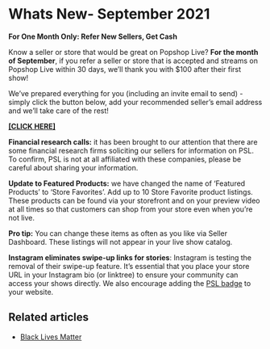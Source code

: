 # Whats New- September 2021

**For One Month Only: Refer New Sellers, Get Cash**

Know a seller or store that would be great on Popshop Live? **For the month of September**, if you refer a seller or store that is accepted and streams on Popshop Live within 30 days, we’ll thank you with $100 after their first show!&#x20;

We’ve prepared everything for you (including an invite email to send) - simply click the button below, add your recommended seller’s email address and we’ll take care of the rest!&#x20;

[**\[CLICK HERE\]**](mailto:?cc=seller@popshop.live\&subject=Come%20join%20me%20as%20a%20seller%20on%20Popshop%20Live!\&body=Hey%20there%2C%0D%0A%0D%0AI%27d%20like%20to%20introduce%20you%20to%20the%20Popshop%20Live%20\(www.popshop.live\)%20team%20who%20are%20searching%20for%20new%20and%20awesome%20sellers%20that%20would%20be%20excited%20about%20the%20opportunity%20to%20join%20the%20next%20big%20shift%20in%20e-commerce%3A%20livestream%20shopping.%0D%0A%0D%0AMy%20team%20has%20been%20able%20to%20significantly%20grow%20our%20business%20through%20hosting%20regular%20live%20shopping%20events%20on%20Popshop%20Live.%20They%27ve%20built%20an%20amazing%20community%20that%20you%20get%20to%20engage%20with%20directly%20while%20they%20shop%20\(it%27s%20like%20having%2050%2B%20shoppers%20simultaneously%20pop%20into%20your%20retail%20store%20all%20at%20the%20same%20time!\)%20and%20it%27s%20been%20a%20great%20new%20revenue%20stream%20for%20our%20business.%0D%0A%0D%0AI%27ll%20let%20the%20Popshop%20team%20take%20it%20from%20here%20to%20share%20more%20details!%0D%0A)

**Financial research calls:** it has been brought to our attention that there are some financial research firms soliciting our sellers for information on PSL. To confirm, PSL is not at all affiliated with these companies, please be careful about sharing your information.

**Update to Featured Products:** we have changed the name of ‘Featured Products’ to ‘Store Favorites’. Add up to 10 Store Favorite product listings. These products can be found via your storefront and on your preview video at all times so that customers can shop from your store even when you’re not live.

**Pro tip:**  You can change these items as often as you like via Seller Dashboard. These listings will not appear in your live show catalog.

**Instagram eliminates swipe-up links for stories**: Instagram is testing the removal of their swipe-up feature. It’s essential that you place your store URL in your Instagram bio (or linktree) to ensure your community can access your shows directly. We also encourage adding the [PSL badge](https://www.notion.so/Website-Badges-c5e64d1b501540178d49b157b372ba74) to your website.

## Related articles

* [Black Lives Matter](https://jamble.gitbook.io/popshop-live/whats-new-this-month/announcements-2021/black-lives-matter)
